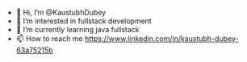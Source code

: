- 👋 Hi, I’m @KaustubhDubey
- 👀 I’m interested in fullstack development 
- 🌱 I’m currently learning java fullstack 
- 📫 How to reach me https://www.linkedin.com/in/kaustubh-dubey-63a75215b


<!---
KaustubhDubey/KaustubhDubey is a ✨ special ✨ repository because its `README.md` (this file) appears on your GitHub profile.
You can click the Preview link to take a look at your changes.
--->
